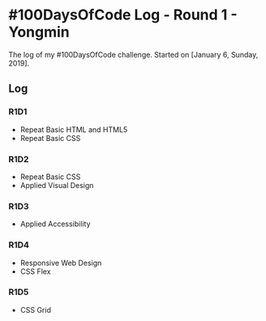 # #100DaysOfCode Log - Round 1 - Yongmin

The log of my #100DaysOfCode challenge. Started on [January 6, Sunday, 2019].

## Log

### R1D1 
+ Repeat Basic HTML and HTML5
+ Repeat Basic CSS

### R1D2
+ Repeat Basic CSS
+ Applied Visual Design

### R1D3
+ Applied Accessibility

### R1D4
+ Responsive Web Design 
+ CSS Flex

### R1D5
+ CSS Grid

